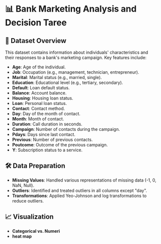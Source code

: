 
</head>
<body>
    <h1>📊 Bank Marketing Analysis and Decision Taree</h1>
    <h2>📝 Dataset Overview</h2>
    <p>This dataset contains information about individuals' characteristics and their responses to a bank's marketing campaign. Key features include:</p>
    <ul>
        <li><strong>Age</strong>: Age of the individual.</li>
        <li><strong>Job</strong>: Occupation (e.g., management, technician, entrepreneur).</li>
        <li><strong>Marital</strong>: Marital status (e.g., married, single).</li>
        <li><strong>Education</strong>: Educational level (e.g., tertiary, secondary).</li>
        <li><strong>Default</strong>: Loan default status.</li>
        <li><strong>Balance</strong>: Account balance.</li>
        <li><strong>Housing</strong>: Housing loan status.</li>
        <li><strong>Loan</strong>: Personal loan status.</li>
        <li><strong>Contact</strong>: Contact method.</li>
        <li><strong>Day</strong>: Day of the month of contact.</li>
        <li><strong>Month</strong>: Month of contact.</li>
        <li><strong>Duration</strong>: Call duration in seconds.</li>
        <li><strong>Campaign</strong>: Number of contacts during the campaign.</li>
        <li><strong>Pdays</strong>: Days since last contact.</li>
        <li><strong>Previous</strong>: Number of previous contacts.</li>
        <li><strong>Poutcome</strong>: Outcome of the previous campaign.</li>
        <li><strong>Y</strong>: Subscription status to a service.</li>
    </ul>

<h2>🛠️ Data Preparation</h2>
    <ul>
        <li><strong>Missing Values</strong>: Handled various representations of missing data (-1, 0, NaN, Null).</li>
        <li><strong>Outliers</strong>: Identified and treated outliers in all columns except "day".</li>
        <li><strong>Transformations</strong>: Applied Yeo-Johnson and log transformations to reduce outliers.</li>
    </ul>

   <h2>📈 Visualization</h2>
    <ul>
        <li><strong>Categorical vs. Numeri
        <li><strong> heat map</strong></li>
